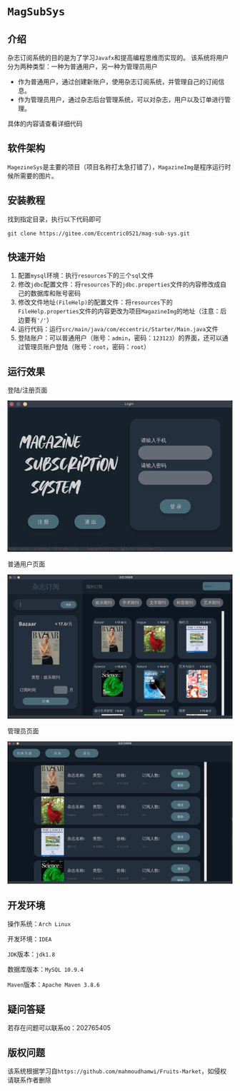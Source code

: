 # `MagSubSys`

## 介绍
杂志订阅系统的目的是为了学习`Javafx`和提高编程思维而实现的。 该系统将用户分为两种类型：一种为普通用户，另一种为管理员用户

- 作为普通用户，通过创建新账户，使用杂志订阅系统，并管理自己的订阅信息。
- 作为管理员用户，通过杂志后台管理系统，可以对杂志，用户以及订单进行管理。

具体的内容请查看详细代码

## 软件架构

`MagezineSys`是主要的项目（项目名称打太急打错了），`MagazineImg`是程序运行时候所需要的图片。

## 安装教程

找到指定目录，执行以下代码即可

````
git clone https://gitee.com/Eccentric0521/mag-sub-sys.git
````

## 快速开始

1. 配置`mysql`环境：执行`resources`下的三个`sql`文件
2. 修改`jdbc`配置文件：将`resources`下的`jdbc.properties`文件的内容修改成自己的数据库和账号密码
3. 修改文件地址`(FileHelp)`的配置文件：将`resources`下的`FileHelp.properties`文件的内容更改为项目`MagazineImg`的地址（注意：后边要有`'/'`）
4. 运行代码：运行`src/main/java/com/eccentric/Starter/Main.java`文件
5. 登陆账户：可以普通用户（账号：`admin`，密码：`123123`）的界面，还可以通过管理员账户登陆（账号：`root`，密码：`root`）

## 运行效果

登陆/注册页面

![image-20221219182844738](MagazineImg/img/other/screenshot.png)

普通用户页面

![image-20221219183029213](MagazineImg/img/other/screenshot2.png)

管理员页面

![image-20221219183338120](MagazineImg/img/other/screenshot3.png)

## 开发环境

操作系统：`Arch Linux`

开发环境：`IDEA`

`JDK`版本：`jdk1.8`

数据库版本：`MySQL 10.9.4`

`Maven`版本：`Apache Maven 3.8.6`

## 疑问答疑

若存在问题可以联系`QQ`：202765405

## 版权问题

该系统根据学习自`https://github.com/mahmoudhamwi/Fruits-Market`，如侵权请联系作者删除
